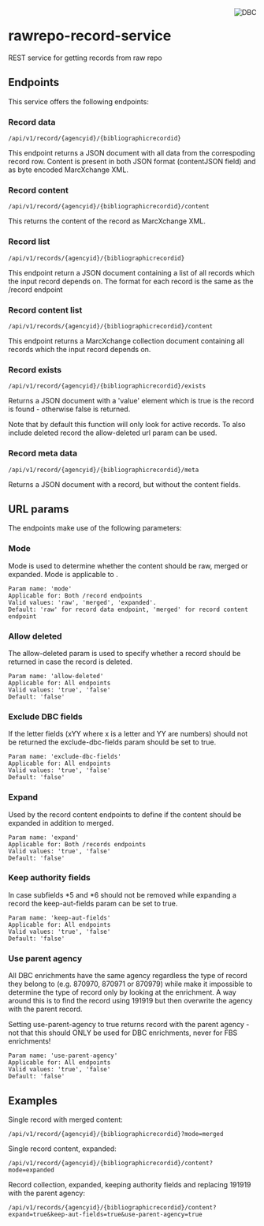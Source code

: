 <img src="http://www.dbc.dk/logo.png" alt="DBC" title="DBC" align="right">

# rawrepo-record-service
REST service for getting records from raw repo

## Endpoints
This service offers the following endpoints:

### Record data
    /api/v1/record/{agencyid}/{bibliographicrecordid}

This endpoint returns a JSON document with all data from the correspoding record row. Content is present in both JSON 
format (contentJSON field) and as byte encoded MarcXchange XML.

### Record content
    /api/v1/record/{agencyid}/{bibliographicrecordid}/content

This returns the content of the record as MarcXchange XML.

### Record list
    /api/v1/records/{agencyid}/{bibliographicrecordid}

This endpoint return a JSON document containing a list of all records which the input record depends on. The format for each record is the same as the /record endpoint

### Record content list
    /api/v1/records/{agencyid}/{bibliographicrecordid}/content

This endpoint returns a MarcXchange collection document containing all records which the input record depends on.

### Record exists
    /api/v1/record/{agencyid}/{bibliographicrecordid}/exists

Returns a JSON document with a 'value' element which is true is the record is found - otherwise false is returned.

Note that by default this function will only look for active records. To also include deleted record the allow-deleted url param can be used.

### Record meta data
    /api/v1/record/{agencyid}/{bibliographicrecordid}/meta

Returns a JSON document with a record, but without the content fields.

## URL params
The endpoints make use of the following parameters:

### Mode
Mode is used to determine whether the content should be raw, merged or expanded. Mode is applicable to .

    Param name: 'mode'
    Applicable for: Both /record endpoints
    Valid values: 'raw', 'merged', 'expanded'.
    Default: 'raw' for record data endpoint, 'merged' for record content endpoint

### Allow deleted
The allow-deleted param is used to specify whether a record should be returned in case the record is deleted.

    Param name: 'allow-deleted'
    Applicable for: All endpoints
    Valid values: 'true', 'false'
    Default: 'false'

### Exclude DBC fields
If the letter fields (xYY where x is a letter and YY are numbers) should not be returned the exclude-dbc-fields param should be set to true.

    Param name: 'exclude-dbc-fields'
    Applicable for: All endpoints
    Valid values: 'true', 'false'
    Default: 'false'

### Expand
Used by the record content endpoints to define if the content should be expanded in addition to merged.

    Param name: 'expand'
    Applicable for: Both /records endpoints  
    Valid values: 'true', 'false'
    Default: 'false'

### Keep authority fields
In case subfields *5 and *6 should not be removed while expanding a record the keep-aut-fields param can be set to true.

    Param name: 'keep-aut-fields'
    Applicable for: All endpoints
    Valid values: 'true', 'false'
    Default: 'false'

### Use parent agency
All DBC enrichments have the same agency regardless the type of record they belong to (e.g. 870970, 870971 or 870979) while make it impossible to determine the type of record only by looking at the enrichment. A way around this is to find the record using 191919 but then overwrite the agency with the parent record. 

Setting use-parent-agency to true returns record with the parent agency - not that this should ONLY be used for DBC enrichments, never for FBS enrichments!

    Param name: 'use-parent-agency'
    Applicable for: All endpoints
    Valid values: 'true', 'false'
    Default: 'false'

## Examples
Single record with merged content:

    /api/v1/record/{agencyid}/{bibliographicrecordid}?mode=merged

Single record content, expanded:

    /api/v1/record/{agencyid}/{bibliographicrecordid}/content?mode=expanded

Record collection, expanded, keeping authority fields and replacing 191919 with the parent agency:

    /api/v1/records/{agencyid}/{bibliographicrecordid}/content?expand=true&keep-aut-fields=true&use-parent-agency=true